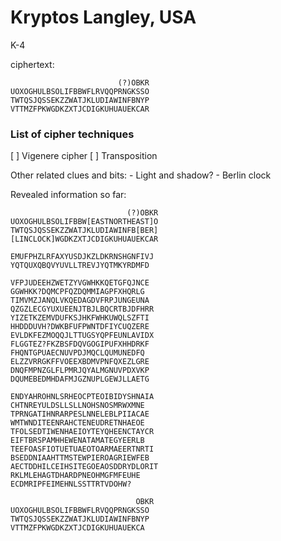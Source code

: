 # Kryptos Langley, USA

K-4

ciphertext:
```
                        (?)OBKR
UOXOGHULBSOLIFBBWFLRVQQPRNGKSSO
TWTQSJQSSEKZZWATJKLUDIAWINFBNYP
VTTMZFPKWGDKZXTJCDIGKUHUAUEKCAR
```

### List of cipher techniques
[ ] Vigenere cipher
[ ] Transposition

Other related clues and bits:
    - Light and shadow?
    - Berlin clock

Revealed information so far:

```
                          (?)OBKR
UOXOGHULBSOLIFBBW[EASTNORTHEAST]O
TWTQSJQSSEKZZWATJKLUDIAWINFB[BER]
[LINCLOCK]WGDKZXTJCDIGKUHUAUEKCAR
```


```
EMUFPHZLRFAXYUSDJKZLDKRNSHGNFIVJ
YQTQUXQBQVYUVLLTREVJYQTMKYRDMFD

VFPJUDEEHZWETZYVGWHKKQETGFQJNCE
GGWHKK?DQMCPFQZDQMMIAGPFXHQRLG
TIMVMZJANQLVKQEDAGDVFRPJUNGEUNA
QZGZLECGYUXUEENJTBJLBQCRTBJDFHRR
YIZETKZEMVDUFKSJHKFWHKUWQLSZFTI
HHDDDUVH?DWKBFUFPWNTDFIYCUQZERE
EVLDKFEZMOQQJLTTUGSYQPFEUNLAVIDX
FLGGTEZ?FKZBSFDQVGOGIPUFXHHDRKF
FHQNTGPUAECNUVPDJMQCLQUMUNEDFQ
ELZZVRRGKFFVOEEXBDMVPNFQXEZLGRE
DNQFMPNZGLFLPMRJQYALMGNUVPDXVKP
DQUMEBEDMHDAFMJGZNUPLGEWJLLAETG

ENDYAHROHNLSRHEOCPTEOIBIDYSHNAIA
CHTNREYULDSLLSLLNOHSNOSMRWXMNE
TPRNGATIHNRARPESLNNELEBLPIIACAE
WMTWNDITEENRAHCTENEUDRETNHAEOE
TFOLSEDTIWENHAEIOYTEYQHEENCTAYCR
EIFTBRSPAMHHEWENATAMATEGYEERLB
TEEFOASFIOTUETUAEOTOARMAEERTNRTI
BSEDDNIAAHTTMSTEWPIEROAGRIEWFEB
AECTDDHILCEIHSITEGOEAOSDDRYDLORIT
RKLMLEHAGTDHARDPNEOHMGFMFEUHE
ECDMRIPFEIMEHNLSSTTRTVDOHW?

                            OBKR
UOXOGHULBSOLIFBBWFLRVQQPRNGKSSO
TWTQSJQSSEKZZWATJKLUDIAWINFBNYP
VTTMZFPKWGDKZXTJCDIGKUHUAUEKCA
```